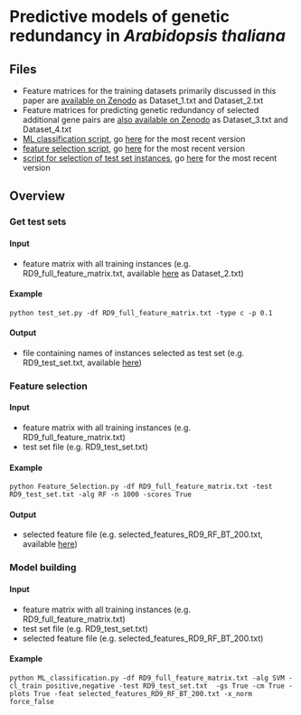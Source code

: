 # Predictive models of genetic redundancy in *Arabidopsis thaliana*


## Files
- Feature matrices for the training datasets primarily discussed in this paper are [available on Zenodo](https://doi.org/10.5281/zenodo.3987384) as Dataset_1.txt and Dataset_2.txt
- Feature matrices for predicting genetic redundancy of selected additional gene pairs are [also available on Zenodo](https://doi.org/10.5281/zenodo.3987384) as Dataset_3.txt and Dataset_4.txt
- [ML classification script](scripts/ML_classification.py), go [here](https://github.com/ShiuLab/ML-Pipeline) for the most recent version
- [feature selection script](scripts/Feature_Selection.py), go [here](https://github.com/ShiuLab/ML-Pipeline) for the most recent version
- [script for selection of test set instances](scripts/test_set.py), go [here](https://github.com/ShiuLab/ML-Pipeline) for the most recent version  

## Overview

### Get test sets

#### Input
- feature matrix with all training instances (e.g. RD9_full_feature_matrix.txt, available [here](https://doi.org/10.5281/zenodo.3987384) as Dataset_2.txt)

#### Example
```
python test_set.py -df RD9_full_feature_matrix.txt -type c -p 0.1
```

#### Output
- file containing names of instances selected as test set (e.g. RD9_test_set.txt, available [here](https://github.com/ShiuLab/Manuscript_Code/tree/master/2021_Arabidopsis_redundancy_modeling/data))


### Feature selection

#### Input
- feature matrix with all training instances (e.g. RD9_full_feature_matrix.txt)
- test set file (e.g. RD9_test_set.txt)

#### Example
```
python Feature_Selection.py -df RD9_full_feature_matrix.txt -test RD9_test_set.txt -alg RF -n 1000 -scores True 
```

#### Output
- selected feature file (e.g. selected_features_RD9_RF_BT_200.txt, available [here](https://github.com/ShiuLab/Manuscript_Code/tree/master/2021_Arabidopsis_redundancy_modeling/data))


### Model building

#### Input
- feature matrix with all training instances (e.g. RD9_full_feature_matrix.txt)
- test set file (e.g. RD9_test_set.txt)
- selected feature file (e.g. selected_features_RD9_RF_BT_200.txt)

#### Example
```
python ML_classification.py -df RD9_full_feature_matrix.txt -alg SVM -cl_train positive,negative -test RD9_test_set.txt  -gs True -cm True -plots True -feat selected_features_RD9_RF_BT_200.txt -x_norm force_false
```
